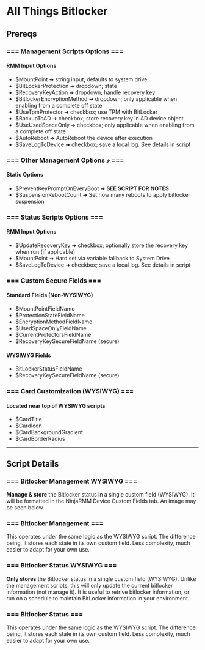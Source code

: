 # All Things Bitlocker

## Prereqs

### === Management Scripts Options ===
#### RMM Input Options
- $MountPoint ➜ string input; defaults to system drive
- $BitLockerProtection ➜ dropdown; state
- $RecoveryKeyAction ➜ dropdown; handle recovery key
- $BitlockerEncryptionMethod ➜ dropdown; only applicable when enabling from a complete off state
- $UseTpmProtector ➜ checkbox; use TPM with BitLocker
- $BackupToAD ➜ checkbox; store recovery key in AD device object
- $UseUsedSpaceOnly ➜ checkbox; only applicable when enabling from a complete off state
- $AutoReboot ➜ AutoReboot the device after execution
- $SaveLogToDevice ➜ checkbox; save a local log. See details in script

### === Other Management Options ⤴ ===
#### Static Options
- $PreventKeyPromptOnEveryBoot ➜ **SEE SCRIPT FOR NOTES**
- $SuspensionRebootCount ➜ Set how many reboots to apply bitlocker suspension

### === Status Scripts Options ===
#### RMM Input Options
- $UpdateRecoveryKey ➜ checkbox; optionally store the recovery key when run (if applicable)
- $MountPoint ➜ Hard set via variable fallback to System Drive
- $SaveLogToDevice ➜ checkbox; save a local log. See details in script

### === Custom Secure Fields ===
#### Standard Fields (Non-WYSIWYG)
- $MountPointFieldName
- $ProtectionStateFieldName
- $EncryptionMethodFieldName
- $UsedSpaceOnlyFieldName
- $CurrentProtectorsFieldName
- $RecoveryKeySecureFieldName (secure)

#### WYSIWYG Fields
- BitLockerStatusFieldName
- $RecoveryKeySecureFieldName (secure)

### === Card Customization (WYSIWYG) ===
#### Located near top of WYSIWYG scripts
- $CardTitle
- $CardIcon
- $CardBackgroundGradient
- $CardBorderRadius

---

## Script Details

### === Bitlocker Management WYSIWYG ===
**Manage & store** the Bitlocker status in a single custom field (WYSIWYG).
It will be formatted in the NinjaRMM Device Custom Fields tab.
An image may be seen below.

### === Bitlocker Management ===
This operates under the same logic as the WYSIWYG script.
The difference being, it stores each state in its own custom field.
Less complexity, much easier to adapt for your own use.

### === Bitlocker Status WYSIWYG ===
**Only stores** the Bitlocker status in a single custom field (WYSIWYG).
Unlike the management scripts, this will only update the current bitlocker information (not manage it).
It is useful to retrive bitlocker information, or run on a schedule to maintain BitLocker information in your environment.

### === Bitlocker Status ===
This operates under the same logic as the WYSIWYG script.
The difference being, it stores each state in its own custom field.
Less complexity, much easier to adapt for your own use.


